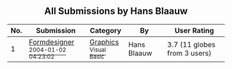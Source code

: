 ﻿<div align="center">

## All Submissions by Hans Blaauw

</div>

No.  | Submission | Category | By   | User Rating
---- | ---------- | -------- | ---- | -----------
1 | [Formdesigner<br /><sup>2004-01-02 04:23:02</sup>](https://github.com/Planet-Source-Code/hans-blaauw-formdesigner__1-50726) | [Graphics<br /><sup>Visual Basic</sup>](../ByCategory/graphics__1-46.md) | Hans Blaauw | 3.7 (11 globes from 3 users)
